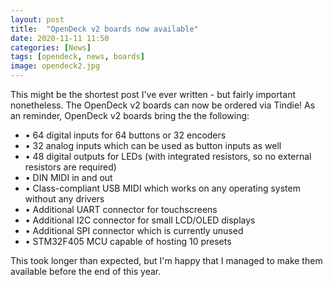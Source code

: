 ```yaml
---
layout: post
title:  "OpenDeck v2 boards now available"
date: 2020-11-11 11:50
categories: [News]
tags: [opendeck, news, boards]
image: opendeck2.jpg
---
```


This might be the shortest post I've ever written - but fairly important nonetheless. The OpenDeck v2 boards can now be ordered via Tindie! As an reminder, OpenDeck v2 boards bring the the following:

* &#8226; 64 digital inputs for 64 buttons or 32 encoders
* &#8226; 32 analog inputs which can be used as button inputs as well
* &#8226; 48 digital outputs for LEDs (with integrated resistors, so no external resistors are required)
* &#8226; DIN MIDI in and out
* &#8226; Class-compliant USB MIDI which works on any operating system without any drivers
* &#8226; Additional UART connector for touchscreens
* &#8226; Additional I2C connector for small LCD/OLED displays
* &#8226; Additional SPI connector which is currently unused
* &#8226; STM32F405 MCU capable of hosting 10 presets

This took longer than expected, but I'm happy that I managed to make them available before the end of this year.